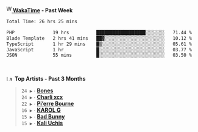 <img src="https://github.com/dxnter/dxnter/assets/17434202/67b21fa4-d36d-46f9-9dec-f23d976b00ef" alt="WakaTime Logo" width="14" height="18"/><a href="https://wakatime.com/@dxnter" target="_blank"><strong> WakaTime</strong></a><strong> - Past Week</strong>

<!--START_SECTION:waka-->

```txt
Total Time: 26 hrs 25 mins

PHP              19 hrs          ██████████████████░░░░░░░   71.44 %
Blade Template   2 hrs 41 mins   ██▓░░░░░░░░░░░░░░░░░░░░░░   10.12 %
TypeScript       1 hr 29 mins    █▒░░░░░░░░░░░░░░░░░░░░░░░   05.61 %
JavaScript       1 hr            █░░░░░░░░░░░░░░░░░░░░░░░░   03.77 %
JSON             55 mins         █░░░░░░░░░░░░░░░░░░░░░░░░   03.50 %
```

<!--END_SECTION:waka-->

<br/>

<!--START_LASTFM_ARTISTS:{"period": "3month", "rows": 6}-->
<a href="https://last.fm" target="_blank"><img src="https://user-images.githubusercontent.com/17434202/215290617-e793598d-d7c9-428f-9975-156db1ba89cc.svg" alt="Last.fm Logo" width="18" height="13"/></a> **Top Artists - Past 3 Months**

> `24 ▶️` ∙ **[Bones](https://www.last.fm/music/Bones)**<br/>
> `24 ▶️` ∙ **[Charli xcx](https://www.last.fm/music/Charli+xcx)**<br/>
> `22 ▶️` ∙ **[Pi’erre Bourne](https://www.last.fm/music/Pi%E2%80%99erre+Bourne)**<br/>
> `16 ▶️` ∙ **[KAROL G](https://www.last.fm/music/KAROL+G)**<br/>
> `15 ▶️` ∙ **[Bad Bunny](https://www.last.fm/music/Bad+Bunny)**<br/>
> `15 ▶️` ∙ **[Kali Uchis](https://www.last.fm/music/Kali+Uchis)**<br/>
<!--END_LASTFM_ARTISTS-->
